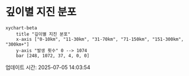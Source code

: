 # 깊이별 지진 분포

```mermaid
xychart-beta
    title "깊이별 지진 분포"
    x-axis ["0-10km", "11-30km", "31-70km", "71-150km", "151-300km", "300km+"]
    y-axis "발생 횟수" 0 --> 1074
    bar [248, 1072, 37, 4, 0, 0]
```

업데이트 시간: 2025-07-05 14:03:54
